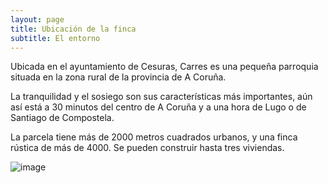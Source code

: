 ```yaml
---
layout: page
title: Ubicación de la finca
subtitle: El entorno
---
```


Ubicada en el ayuntamiento de Cesuras, Carres es una pequeña parroquia situada en la zona rural de la provincia de A Coruña.

La tranquilidad y el sosiego son sus características más importantes, aún así está a 30 minutos del centro de A Coruña y a una hora de Lugo o de Santiago de Compostela.

La parcela tiene más de 2000 metros cuadrados urbanos, y una finca rústica de más de 4000. Se pueden construir hasta tres viviendas.

![image](https://scontent.fmad3-2.fna.fbcdn.net/t31.0-8/13475046_636453076502574_8629359438076571_o.jpg)
